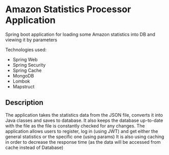 # Amazon Statistics Processor Application
Spring boot application for loading some Amazon statistics into DB and viewing it by parameters

Technologies used:
* Spring Web
* Spring Security
* Spring Cache
* MongoDB
* Lombok
* Mapstruct

## Description

The application takes the statistics data from the JSON file, converts it into Java classes and saves to database. 
It also keeps the database up-to-date with the file as the file is constantly checked for any changes.
The application allows users to register, log in (using JWT) and get either the general statistics or the specific one (using params)
It is also using caching in order to decrease the response time (as the data will be accessed from cache instead of Database)
